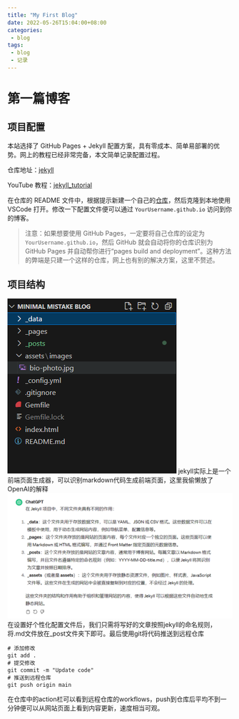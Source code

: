 ```yaml
---
title: "My First Blog"
date: 2022-05-26T15:04:00+08:00
categories:
 - blog
tags:
 - blog
 - 记录
---
```


# 第一篇博客

## 项目配置

本站选择了 GitHub Pages + Jekyll 配置方案，具有零成本、简单易部署的优势。网上的教程已经非常完备，本文简单记录配置过程。

仓库地址：[jekyll](https://github.com/mmistakes/minimal-mistakes)

YouTube 教程：[jekyll_tutorial](https://www.youtube.com/watchv=LfP7Y9Ja6Qc&list=PLLAZ4kZ9dFpOPV5C5Ay0pHaa0RJFhcmcB&index=4)

在仓库的 README 文件中，根据提示新建一个自己的[仓库](https://github.com/new?template_name=mm-github-pages-starter&template_owner=mmistakes)，然后克隆到本地使用 VSCode 打开。修改一下配置文件便可以通过 `YourUsername.github.io` 访问到你的博客。

> 注意：如果想要使用 GitHub Pages，一定要将自己仓库的设定为 `YourUsername.github.io`，然后 GitHub 就会自动将你的仓库识别为 GitHub Pages 并自动帮你进行“pages build and deployment”。这种方法的弊端是只建一个这样的仓库，网上也有别的解决方案，这里不赘述。


## 项目结构
<img src="../assets/images/20240222005101.png">
jekyll实际上是一个前端页面生成器，可以识别markdown代码生成前端页面，这里我偷懒放了OpenAI的解释
<img src="../assets/images/20240222010320.png">
在设置好个性化配置文件后，我们只需将写好的文章按照jekyll的命名规则，将.md文件放在_post文件夹下即可。最后使用git将代码推送到远程仓库

```
# 添加修改
git add .
# 提交修改
git commit -m "Update code"
# 推送到远程仓库
git push origin main
```

在仓库中的action栏可以看到远程仓库的workflows，push到仓库后平均不到一分钟便可以从网站页面上看到内容更新，速度相当可观。